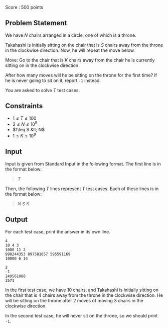 Score : $500$ points

## Problem Statement

We have $N$ chairs arranged in a circle, one of which is a throne.

Takahashi is initially sitting on the chair that is $S$ chairs away from the throne in the clockwise direction. Now, he will repeat the move below.

Move: Go to the chair that is $K$ chairs away from the chair he is currently sitting on in the clockwise direction.

After how many moves will he be sitting on the throne for the first time? If he is never going to sit on it, report `-1` instead.

You are asked to solve $T$ test cases.

## Constraints

- $1\leq T \leq 100$
- $2\leq N \leq 10^9$
- $1\leq S &lt; N$
- $1\leq K \leq 10^9$

## Input

Input is given from Standard Input in the following format. The first line is in the format below:

> $T$

Then, the following $T$ lines represent $T$ test cases. Each of these lines is in the format below:

> $N$ $S$ $K$

## Output

For each test case, print the answer in its own line.

```input1
4
10 4 3
1000 11 2
998244353 897581057 595591169
10000 6 14
```

```output1
2
-1
249561088
3571
```

In the first test case, we have $10$ chairs, and Takahashi is initially sitting on the chair that is $4$ chairs away from the throne in the clockwise direction.
He will be sitting on the throne after $2$ moves of moving $3$ chairs in the clockwise direction.

In the second test case, he will never sit on the throne, so we should print `-1`.